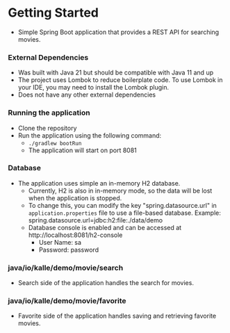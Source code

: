 # Getting Started
- Simple Spring Boot application that provides a REST API for searching movies.

### External Dependencies
- Was built with Java 21 but should be compatible with Java 11 and up
- The project uses Lombok to reduce boilerplate code. To use Lombok in your IDE, you may need to install the Lombok plugin.
- Does not have any other external dependencies

### Running the application
- Clone the repository
- Run the application using the following command:
  - `./gradlew bootRun`
  - The application will start on port 8081

### Database
- The application uses simple an in-memory H2 database.
    - Currently, H2 is also in in-memory mode, so the data will be lost when the application is stopped.
    - To change this, you can modify the key "spring.datasource.url" in `application.properties` file to use a file-based database. Example: spring.datasource.url=jdbc:h2:file:./data/demo
    - Database console is enabled and can be accessed at http://localhost:8081/h2-console
        - User Name: sa
        - Password: password

### java/io/kalle/demo/movie/search
- Search side of the application handles the search for movies.

### java/io/kalle/demo/movie/favorite
- Favorite side of the application handles saving and retrieving favorite movies.